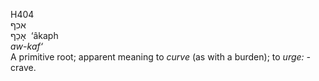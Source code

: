 <body>
  <p>H404<br>  אכף  <br> אָכַף  ‎  ‘âkaph  <br><i>aw-kaf‘ </i><br>A primitive root; apparent meaning to <i>curve</i> (as with a burden); to <i>urge: - </i>crave.<br></p>
 </body>